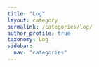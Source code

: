 ```yaml
---
title: "Log"
layout: category
permalink: /categories/log/
author_profile: true
taxonomy: Log
sidebar:
  nav: "categories"
---
```


